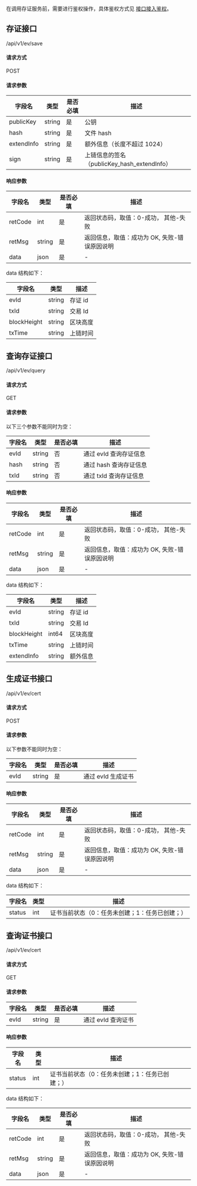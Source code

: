 
在调用存证服务前，需要进行鉴权操作，具体鉴权方式见 [接口接入鉴权](https://cloud.tencent.com/document/product/1543/73811)。

## 存证接口

/api/v1/ev/save

#### 请求方式

POST

#### 请求参数
|  字段名     	|  类型   	|  是否必填 	|  描述                                        	|
|-------------	|---------	|-----------	|----------------------------------------------	|
|  publicKey  	|  string 	|  是       	|  公钥                                        	|
|  hash       	|  string 	|  是       	|  文件 hash                                    	|
|  extendInfo 	|  string 	|  是       	|  额外信息（长度不超过 1024）                 	|
|  sign       	|  string 	|  是       	|  上链信息的签名（publicKey_hash_extendInfo） 	|

#### 响应参数

|  字段名  	|  类型   	|  是否必填 	|  描述                                        	|
|----------	|---------	|-----------	|----------------------------------------------	|
|  retCode 	|  int    	|  是       	|  返回状态码，取值：0-成功， 其他-失败        	|
|  retMsg  	|  string 	|  是       	|  返回信息，取值：成功为 OK, 失败-错误原因说明 	|
|  data    	|  json   	|  是       	|  -                                            	|

data 结构如下：

|  字段名      	|  类型   	|  描述     	|
|--------------	|---------	|-----------	|
|  evId        	|  string 	|  存证 id  	|
|  txId        	|  string 	|  交易 Id   	|
|  blockHeight 	|  string 	|  区块高度 	|
|  txTime      	|  string 	|  上链时间 	|

## 查询存证接口

/api/v1/ev/query

#### 请求方式

GET

#### 请求参数

以下三个参数不能同时为空：

|  字段名 	|  类型   	|  是否必填 	|  描述                   	|
|---------	|---------	|-----------	|-------------------------	|
|  evId   	|  string 	|  否       	|  通过 evId 查询存证信息 	|
|  hash   	|  string 	|  否       	|  通过 hash 查询存证信息 	|
|  txId   	|  string 	|  否       	|  通过 txId 查询存证信息 	|

#### 响应参数
|  字段名  	|  类型   	|  是否必填 	|  描述                                        	|
|----------	|---------	|-----------	|----------------------------------------------	|
|  retCode 	|  int    	|  是       	|  返回状态码，取值：0-成功， 其他-失败        	|
|  retMsg  	|  string 	|  是       	|  返回信息，取值：成功为 OK, 失败-错误原因说明 	|
|  data    	|  json   	|  是       	|         -                                     	|

data 结构如下：

|  字段名      	|  类型   	|  描述     	|
|--------------	|---------	|-----------	|
|  evId        	|  string 	|  存证 id  	|
|  txId        	|  string 	|  交易 Id   	|
|  blockHeight 	|  int64  	|  区块高度 	|
|  txTime      	|  string 	|  上链时间 	|
|  extendInfo  	|  string 	|  额外信息 	|

## 生成证书接口

/api/v1/ev/cert

#### 请求方式

POST

#### 请求参数

以下参数不能同时为空：

|  字段名 	|  类型   	|  是否必填 	|  描述                   	|
|---------	|---------	|-----------	|-------------------------	|
|  evId   	|  string 	|  是       	|  通过 evId 生成证书     	|

#### 响应参数

|  字段名  	|  类型   	|  是否必填 	|  描述                                        	|
|----------	|---------	|-----------	|----------------------------------------------	|
|  retCode 	|  int    	|  是       	|  返回状态码，取值：0-成功， 其他-失败        	|
|  retMsg  	|  string 	|  是       	|  返回信息，取值：成功为 OK, 失败-错误原因说明 	|
|  data    	|  json   	|  是       	|    -                                          	|

data 结构如下：

|  字段名 	|  类型 	|  描述                                           	|  
|---------	|-------	|-------------------------------------------------	|
|  status 	|  int  	|  证书当前状态（0：任务未创建；1：任务已创建；） 	|  

## 查询证书接口

/api/v1/ev/cert

#### 请求方式

GET

#### 请求参数

|  字段名 	|  类型   	|  是否必填 	|  描述               	|
|---------	|---------	|-----------	|---------------------	|
|  evId   	|  string 	|  是       	|  通过 evId 查询证书 	|

#### 响应参数

|  字段名 	|  类型 	|  描述                                           	|   	|
|---------	|-------	|-------------------------------------------------	|---	|
|  status 	|  int  	|  证书当前状态（0：任务未创建；1：任务已创建；） 	|   	|

data 结构如下：

|  字段名  	|  类型   	|  是否必填 	|  描述                                        	|
|----------	|---------	|-----------	|----------------------------------------------	|
|  retCode 	|  int    	|  是       	|  返回状态码，取值：0-成功， 其他-失败        	|
|  retMsg  	|  string 	|  是       	|  返回信息，取值：成功为 OK, 失败-错误原因说明 	|
|  data    	|  json   	|  是       	|      -                                        	|
